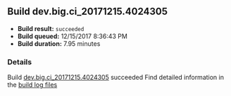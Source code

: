 ## Build dev.big.ci_20171215.4024305
- **Build result:** `succeeded`
- **Build queued:** 12/15/2017 8:36:43 PM
- **Build duration:** 7.95 minutes
### Details
Build [dev.big.ci_20171215.4024305](https://winappstudio.visualstudio.com/web/build.aspx?pcguid=a4ef43be-68ce-4195-a619-079b4d9834c2&builduri=vstfs%3a%2f%2f%2fBuild%2fBuild%2f24305) succeeded
Find detailed information in the [build log files](https://uwpctdiags.blob.core.windows.net/buildlogs/dev.big.ci_20171215.4024305_logs.zip)
